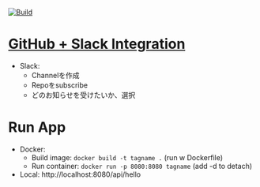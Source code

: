 [![Build](https://github.com/PhanMinhTuanAnh/kotlin-junit5-github_action/actions/workflows/build.yml/badge.svg?branch=main)](https://github.com/PhanMinhTuanAnh/kotlin-junit5-github_action/actions/workflows/build.yml)

# [GitHub + Slack Integration](https://github.com/integrations/slack#configuration)
- Slack: 
  - Channelを作成
  - Repoをsubscribe
  - どのお知らせを受けたいか、選択
    
# Run App
- Docker:
  - Build image: `docker build -t tagname .` (run w Dockerfile)
  - Run container: `docker run -p 8080:8080 tagname` (add -d to detach)
- Local: http://localhost:8080/api/hello

    
